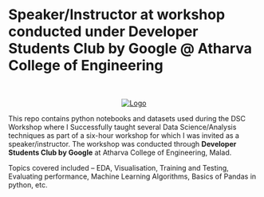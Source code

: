 
<!-- PROJECT LOGO -->

<h1>Speaker/Instructor at workshop conducted under Developer Students Club by Google @ Atharva College of Engineering</h1>

<br />
<p align="center">
  <a href="https://github.com/reubence/Google-DSC-Workshop-2020">
    <img src="https://cdn.hashnode.com/res/hashnode/image/upload/v1563888018200/lJaohMmyY.png" alt="Logo" >
  </a>

  <p >
This repo contains python notebooks and datasets used during the DSC Workshop where I Successfully taught several Data Science/Analysis techniques as part of a six-hour workshop for which I was invited as a speaker/instructor. The workshop was conducted through <b> Developer Students Club by Google</b> at Atharva College of Engineering, Malad.

Topics covered included – EDA, Visualisation, Training and Testing, Evaluating performance, Machine Learning Algorithms, Basics of Pandas in python, etc. 
    <br />
    <br />
  </p>
</p>

